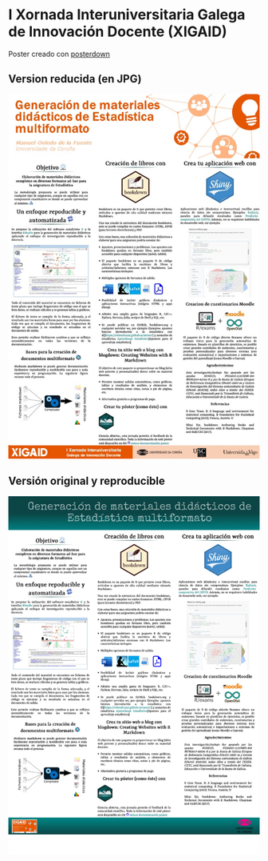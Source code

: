 

# I Xornada Interuniversitaria Galega de Innovación Docente (XIGAID)

Poster creado con [posterdown](https://github.com/brentthorne/posterdown)

## Version reducida (en JPG)
![](image/poster.jpg)

## Versión original y reproducible
![](image/poster4.jpg)

